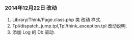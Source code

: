 ### 2014年12月22日 改动
1. Library/Think/Page.class.php 类 改动 样式.   
2. Tpl/dispatch_jump.tpl,Tpl/think_exception.tpl 改动说明.
3. 添加 Log 的 Db 驱动.